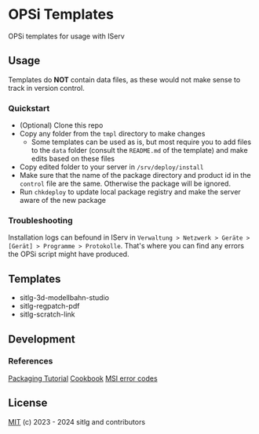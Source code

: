 # OPSi Templates

OPSi templates for usage with IServ

## Usage

Templates do **NOT** contain data files, as these would not make sense to track in version control.

### Quickstart

- (Optional) Clone this repo
- Copy any folder from the `tmpl` directory to make changes
  - Some templates can be used as is, but most require you to add files to the `data` folder (consult the `README.md` of the template) and make edits based on these files
- Copy edited folder to your server in `/srv/deploy/install`
- Make sure that the name of the package directory and product id in the `control` file are the same. Otherwise the package will be ignored.
- Run `chkdeploy` to update local package registry and make the server aware of the new package

### Troubleshooting

Installation logs can befound in IServ in `Verwaltung > Netzwerk > Geräte > [Gerät] > Programme > Protokolle`.
That's where you can find any errors the OPSi script might have produced.

## Templates

- sitlg-3d-modellbahn-studio
- sitlg-regpatch-pdf
- sitlg-scratch-link

## Development

### References

[Packaging Tutorial](https://docs.opsi.org/opsi-docs-en/4.2/getting-started/packaging-tutorial.html)
[Cookbook](https://docs.opsi.org/opsi-docs-en/4.3/opsi-script-manual/cook-book.html)
[MSI error codes](https://learn.microsoft.com/en-us/windows/win32/msi/error-codes)

## License

[MIT](https://github.com/sitlg/opsi-tmpl/blob/master/LICENSE) (c) 2023 - 2024 sitlg and contributors
